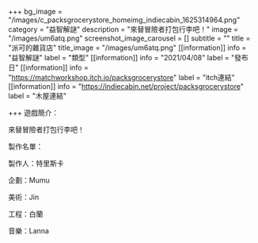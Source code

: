 +++
bg_image = "/images/c_packsgrocerystore_homeimg_indiecabin_1625314964.png"
category = "益智解謎"
description = "來替冒險者打包行李吧！"
image = "/images/um6atq.png"
screenshot_image_carousel = []
subtitle = ""
title = "派可的雜貨店"
title_image = "/images/um6atq.png"
[[information]]
info = "益智解謎"
label = "類型"
[[information]]
info = "2021/04/08"
label = "發布日"
[[information]]
info = "https://matchworkshop.itch.io/packsgrocerystore"
label = "itch連結"
[[information]]
info = "https://indiecabin.net/project/packsgrocerystore"
label = "木屋連結"

+++
遊戲簡介：

來替冒險者打包行李吧！

製作名單：

製作人：特里斯卡

企劃：Mumu

美術：Jin

工程：白蘭

音樂：Lanna